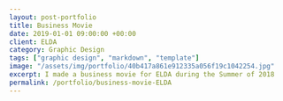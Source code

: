 ```yaml
---
layout: post-portfolio
title: Business Movie
date: 2019-01-01 09:00:00 +00:00
client: ELDA
category: Graphic Design
tags: ["graphic design", "markdown", "template"]
image: "/assets/img/portfolio/40b417a861e912335a056f19c1042254.jpg"
excerpt: I made a business movie for ELDA during the Summer of 2018
permalink: /portfolio/business-movie-ELDA
---
```

